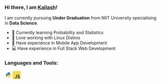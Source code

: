 ### Hi there, I am [Kailash][website]!

I am currently pursuing **Under Graduation** from NIIT University specialising in **Data Science**. <br>

- 🌱 Currently learning Probability and Statistics
- 🐧 Love working with Linux Distros
- 📱 Have experience in Mobile App Development
- 💻 Have experience in Full Stack Web Development


### Languages and Tools:

<img align="left" width="26px" src="https://raw.githubusercontent.com/github/explore/80688e429a7d4ef2fca1e82350fe8e3517d3494d/topics/python/python.png"/>
<img align="left" width="26px" src="https://raw.githubusercontent.com/github/explore/80688e429a7d4ef2fca1e82350fe8e3517d3494d/topics/javascript/javascript.png"/>


[website]: https://kailashks.github.io

<!--  ### How to reach me?

 <img style="-webkit-user-select: none;margin: auto;background-color: hsl(0, 0%, 90%);transition: background-color 300ms;" align="center" src="https://github.com/KailashKS/KailashKS/blob/main/2.png" height="50px"/> -->

<!--
**KailashKS/KailashKS** is a ✨ _special_ ✨ repository because its `README.md` (this file) appears on your GitHub profile.

Here are some ideas to get you started:

- 🔭 I’m currently working on ...
- 🌱 I’m currently learning ...
- 👯 I’m looking to collaborate on ...
- 🤔 I’m looking for help with ...
- 💬 Ask me about ...
- 📫 How to reach me: ...
- 😄 Pronouns: ...
- ⚡ Fun fact: ...
-->
